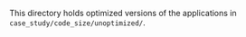 This directory holds optimized versions of the applications in
`case_study/code_size/unoptimized/`.
